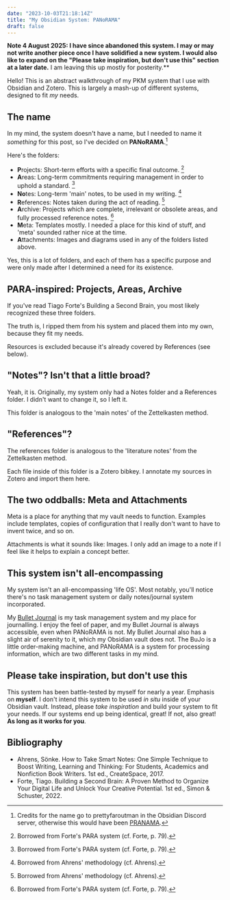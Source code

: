 ```yaml
---
date: "2023-10-03T21:18:14Z"
title: "My Obsidian System: PANoRAMA"
draft: false
---
```


**Note 4 August 2025: I have since abandoned this system. I may or may not write another piece once I have solidified a new system. I would also like to expand on the "Please take inspiration, but don't use this" section at a later date.** I am leaving this up mostly for posterity.**

Hello! This is an abstract walkthrough of my PKM system that I use with Obsidian and Zotero.
This is largely a mash-up of different systems, designed to fit *my* needs.

## The name

In my mind, the system doesn't have a name, but I needed to name it *something* for this post, so I've decided on **PANoRAMA**.[^1]

Here's the folders:

* **P**rojects: Short-term efforts with a specific final outcome. [^2]
* **A**reas: Long-term commitments requiring management in order to uphold a standard. [^2]
* **No**tes: Long-term 'main' notes, to be used in my writing. [^3]
* **R**eferences: Notes taken during the act of reading. [^3]
* **A**rchive: Projects which are complete, irrelevant or obsolete areas, and fully processed reference notes. [^2]
* **M**eta: Templates mostly. I needed a place for this kind of stuff, and 'meta' sounded rather nice at the time.
* **A**ttachments: Images and diagrams used in any of the folders listed above.

Yes, this is a lot of folders, and each of them has a specific purpose and were only made after I determined a need for its existence.

## PARA-inspired: Projects, Areas, Archive

If you've read Tiago Forte's Building a Second Brain, you most likely recognized these three folders.

The truth is, I ripped them from his system and placed them into my own, because they fit my needs.

Resources is excluded because it's already covered by References (see below).

## "Notes"? Isn't that a little broad?

Yeah, it is. Originally, my system only had a Notes folder and a References folder. I didn't want to change it, so I left it.

This folder is analogous to the 'main notes' of the Zettelkasten method.

## "References"?

The references folder is analogous to the 'literature notes' from the Zettelkasten method.

Each file inside of this folder is a Zotero bibkey. I annotate my sources in Zotero and import them here.

## The two oddballs: Meta and Attachments

Meta is a place for anything that my vault needs to function. Examples include templates, copies of configuration that I really don't want to have to invent twice, and so on.

Attachments is what it sounds like: Images. I only add an image to a note if I feel like it helps to explain a concept better.

## This system isn't all-encompassing

My system isn't an all-encompassing 'life OS'. Most notably, you'll notice there's no task management system or daily notes/journal system incorporated.

My [Bullet Journal](https://en.wikipedia.org/wiki/Bullet_journal) is my task management system and my place for journalling. I enjoy the feel of paper, and my Bullet Journal is always accessible, even when PANoRAMA is not. My Bullet Journal also has a slight air of serenity to it, which my Obsidian vault does not. The BuJo is a little order-making machine, and PANoRAMA is a system for processing information, which are two different tasks in my mind.

## Please take inspiration, but don't use this

This system has been battle-tested by myself for nearly a year. Emphasis on **myself**.
I don't intend this system to be used *in situ* inside of your Obsidian vault.
Instead, please *take inspiration* and build your system to fit your needs.
If our systems end up being identical, great! If not, also great! **As long as it works for you**.

## Bibliography
* Ahrens, Sönke. How to Take Smart Notes: One Simple Technique to Boost Writing, Learning and Thinking: For Students, Academics and Nonfiction Book Writers. 1st ed., CreateSpace, 2017.
* Forte, Tiago. Building a Second Brain: A Proven Method to Organize Your Digital Life and Unlock Your Creative Potential. 1st ed., Simon & Schuster, 2022.

[^1]: Credits for the name go to prettyfaroutman in the Obsidian Discord server, otherwise this would have been [PRANAMA](https://en.wikipedia.org/wiki/Pran%C4%81ma).
[^2]: Borrowed from Forte's PARA system (cf. Forte, p. 79).
[^3]: Borrowed from Ahrens' methodology (cf. Ahrens).
